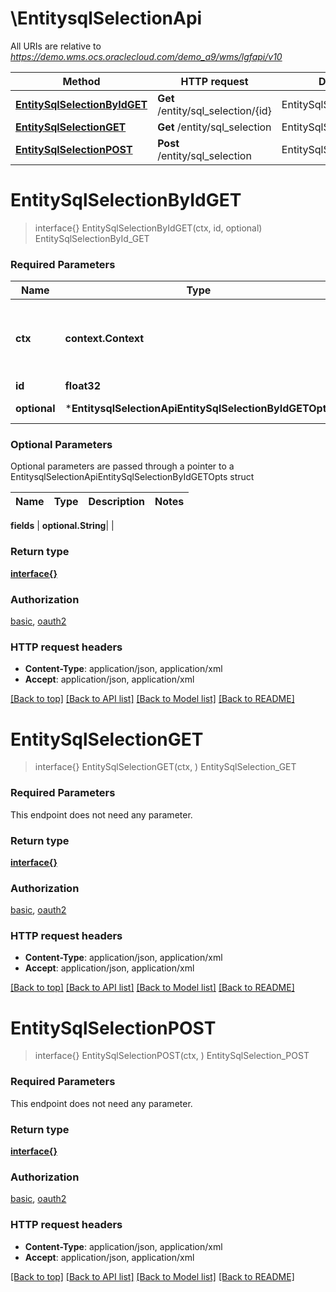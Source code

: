 # \EntitysqlSelectionApi

All URIs are relative to *https://demo.wms.ocs.oraclecloud.com/demo_a9/wms/lgfapi/v10*

Method | HTTP request | Description
------------- | ------------- | -------------
[**EntitySqlSelectionByIdGET**](EntitysqlSelectionApi.md#EntitySqlSelectionByIdGET) | **Get** /entity/sql_selection/{id} | EntitySqlSelectionById_GET
[**EntitySqlSelectionGET**](EntitysqlSelectionApi.md#EntitySqlSelectionGET) | **Get** /entity/sql_selection | EntitySqlSelection_GET
[**EntitySqlSelectionPOST**](EntitysqlSelectionApi.md#EntitySqlSelectionPOST) | **Post** /entity/sql_selection | EntitySqlSelection_POST


# **EntitySqlSelectionByIdGET**
> interface{} EntitySqlSelectionByIdGET(ctx, id, optional)
EntitySqlSelectionById_GET



### Required Parameters

Name | Type | Description  | Notes
------------- | ------------- | ------------- | -------------
 **ctx** | **context.Context** | context for authentication, logging, cancellation, deadlines, tracing, etc.
  **id** | **float32**|  | 
 **optional** | ***EntitysqlSelectionApiEntitySqlSelectionByIdGETOpts** | optional parameters | nil if no parameters

### Optional Parameters
Optional parameters are passed through a pointer to a EntitysqlSelectionApiEntitySqlSelectionByIdGETOpts struct

Name | Type | Description  | Notes
------------- | ------------- | ------------- | -------------

 **fields** | **optional.String**|  | 

### Return type

[**interface{}**](interface{}.md)

### Authorization

[basic](../README.md#basic), [oauth2](../README.md#oauth2)

### HTTP request headers

 - **Content-Type**: application/json, application/xml
 - **Accept**: application/json, application/xml

[[Back to top]](#) [[Back to API list]](../README.md#documentation-for-api-endpoints) [[Back to Model list]](../README.md#documentation-for-models) [[Back to README]](../README.md)

# **EntitySqlSelectionGET**
> interface{} EntitySqlSelectionGET(ctx, )
EntitySqlSelection_GET



### Required Parameters
This endpoint does not need any parameter.

### Return type

[**interface{}**](interface{}.md)

### Authorization

[basic](../README.md#basic), [oauth2](../README.md#oauth2)

### HTTP request headers

 - **Content-Type**: application/json, application/xml
 - **Accept**: application/json, application/xml

[[Back to top]](#) [[Back to API list]](../README.md#documentation-for-api-endpoints) [[Back to Model list]](../README.md#documentation-for-models) [[Back to README]](../README.md)

# **EntitySqlSelectionPOST**
> interface{} EntitySqlSelectionPOST(ctx, )
EntitySqlSelection_POST



### Required Parameters
This endpoint does not need any parameter.

### Return type

[**interface{}**](interface{}.md)

### Authorization

[basic](../README.md#basic), [oauth2](../README.md#oauth2)

### HTTP request headers

 - **Content-Type**: application/json, application/xml
 - **Accept**: application/json, application/xml

[[Back to top]](#) [[Back to API list]](../README.md#documentation-for-api-endpoints) [[Back to Model list]](../README.md#documentation-for-models) [[Back to README]](../README.md)

